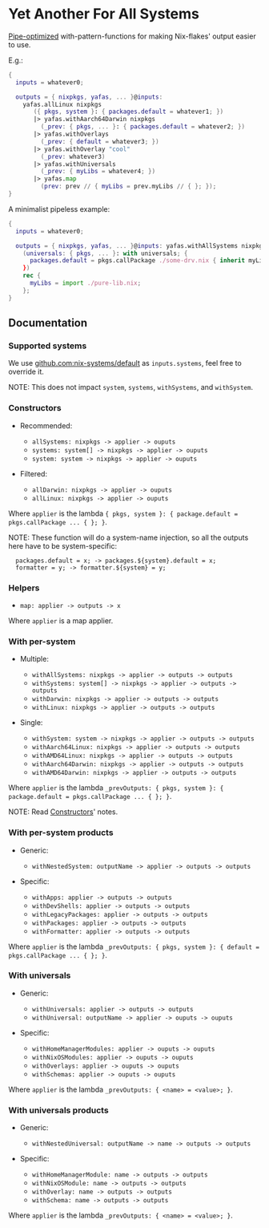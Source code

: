 # Yet Another For All Systems

[Pipe-optimized](https://github.com/NixOS/rfcs/pull/148) with-pattern-functions for making Nix-flakes' output easier to use.

E.g.:

```nix
{
  inputs = whatever0;

  outputs = { nixpkgs, yafas, ... }@inputs: 
    yafas.allLinux nixpkgs
       ({ pkgs, system }: { packages.default = whatever1; })
       |> yafas.withAarch64Darwin nixpkgs
         (_prev: { pkgs, ... }: { packages.default = whatever2; })
       |> yafas.withOverlays
         (_prev: { default = whatever3; })
       |> yafas.withOverlay "cool"
         (_prev: whatever3)
       |> yafas.withUniversals
         (_prev: { myLibs = whatever4; })
       |> yafas.map
         (prev: prev // { myLibs = prev.myLibs // { }; });
}
```

A minimalist pipeless example:

```nix
{
  inputs = whatever0;

  outputs = { nixpkgs, yafas, ... }@inputs: yafas.withAllSystems nixpkgs
    (universals: { pkgs, ... }: with universals; {
      packages.default = pkgs.callPackage ./some-drv.nix { inherit myLibs; }
    })
    rec {
      myLibs = import ./pure-lib.nix;
    };
}
```

## Documentation

### Supported systems

We use [github.com:nix-systems/default](https://github.com/nix-systems/default) as `inputs.systems`, feel free to override it.

NOTE: This does not impact `system`, `systems`, `withSystems`, and `withSystem`.

### Constructors

- Recommended:
  - `allSystems: nixpkgs -> applier -> ouputs`
  - `systems: system[] -> nixpkgs -> applier -> ouputs`
  - `system: system -> nixpkgs -> applier -> ouputs`

- Filtered:
  - `allDarwin: nixpkgs -> applier -> ouputs`
  - `allLinux: nixpkgs -> applier -> ouputs`

Where `applier` is the lambda `{ pkgs, system }: { package.default = pkgs.callPackage ... { }; }`.

NOTE: These function will do a system-name injection, so all the outputs here have to be system-specific:
```
  packages.default = x; -> packages.${system}.default = x;
  formatter = y; -> formatter.${system} = y;
```

### Helpers

- `map: applier -> outputs -> x`

Where `applier` is a map applier.

### With per-system

- Multiple:
  - `withAllSystems: nixpkgs -> applier -> outputs -> outputs`
  - `withSystems: system[] -> nixpkgs -> applier -> outputs -> outputs`
  - `withDarwin: nixpkgs -> applier -> outputs -> outputs`
  - `withLinux: nixpkgs -> applier -> outputs -> outputs`

- Single:
  - `withSystem: system -> nixpkgs -> applier -> outputs -> outputs`
  - `withAarch64Linux: nixpkgs -> applier -> outputs -> outputs`
  - `withAMD64Linux: nixpkgs -> applier -> outputs -> outputs`
  - `withAarch64Darwin: nixpkgs -> applier -> outputs -> outputs`
  - `withAMD64Darwin: nixpkgs -> applier -> outputs -> outputs`

Where `applier` is the lambda `_prevOutputs: { pkgs, system }: { package.default = pkgs.callPackage ... { }; }`.

NOTE: Read [Constructors](#Constructors)' notes.

### With per-system products

- Generic:
  - `withNestedSystem: outputName -> applier -> outputs -> outputs`

- Specific:
  - `withApps: applier -> outputs -> outputs`
  - `withDevShells: applier -> outputs -> outputs`
  - `withLegacyPackages: applier -> outputs -> outputs`
  - `withPackages: applier -> outputs -> outputs`
  - `withFormatter: applier -> outputs -> outputs`

Where `applier` is the lambda `_prevOutputs: { pkgs, system }: { default = pkgs.callPackage ... { }; }`.

### With universals

- Generic:
  - `withUniversals: applier -> outputs -> outputs`
  - `withUniversal: outputName -> applier -> ouputs -> ouputs`

- Specific:
  - `withHomeManagerModules: applier -> ouputs -> ouputs`
  - `withNixOSModules: applier -> ouputs -> ouputs`
  - `withOverlays: applier -> ouputs -> ouputs`
  - `withSchemas: applier -> ouputs -> ouputs`

Where `applier` is the lambda `_prevOutputs: { <name> = <value>; }`.

### With universals products

- Generic:
  - `withNestedUniversal: outputName -> name -> outputs -> outputs`

- Specific:
  - `withHomeManagerModule: name -> outputs -> outputs`
  - `withNixOSModule: name -> outputs -> outputs`
  - `withOverlay: name -> outputs -> outputs`
  - `withSchema: name -> outputs -> outputs`

Where `applier` is the lambda `_prevOutputs: { <name> = <value>; }`.

